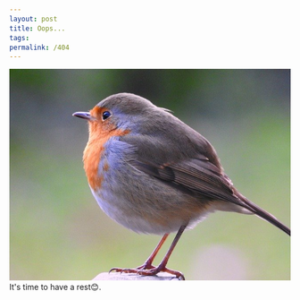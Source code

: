```yaml
---
layout: post
title: Oops...
tags:
permalink: /404
---
```

![](images/red-goblets.jpg)
It's time to have a rest:blush:.